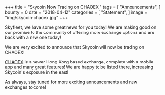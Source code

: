 +++
title = "Skycoin Now Trading on CHAOEX!"
tags = [ "Announcements", ]
bounty = 0
date = "2018-04-12"
categories = [ "Statement", ]
image = "img/skycoin-chaoex.jpg"
+++

Skyfleet, we have some great news for you today! We are making good on our promise to the community of offering more exchange options and are back with a new one today!

We are very excited to announce that Skycoin will now be trading on CHAOEX!

[CHAOEX](https://www.chaoex.com/home?local=en-US) is a newer Hong Kong based exchange, complete with a mobile app and many great features! We are happy to be listed there, increasing Skycoin's exposure in the east!

As always, stay tuned for more exciting announcements and new exchanges to come!
